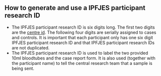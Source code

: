 ## How to generate and use a IPFJES participant research ID

- The IPFJES participant research ID is six digits long. The first two digits are the [centre id](https://github.com/drcjar/ipfjes/blob/master/ipfjes-centre-ids.csv). The following four digits are serially assigned to cases and controls. It is important that each participant only has one six digit IPFJES participant research ID and that IPFJES participant research IDs are not duplicated.
- The IPFJES participant research ID is used to label the two provided 10ml bloodtubes and the case report form. It is also used (together with the participant name) to tell the central research team that a sample is being sent.
